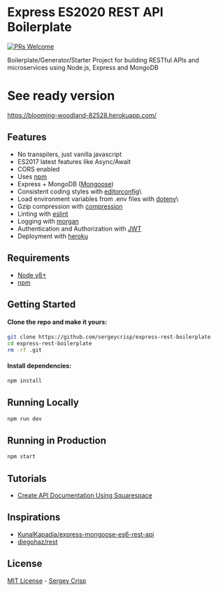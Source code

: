# Express ES2020 REST API Boilerplate
[![PRs Welcome](https://img.shields.io/badge/PRs-welcome-brightgreen.svg?style=flat-square)](http://makeapullrequest.com)

Boilerplate/Generator/Starter Project for building RESTful APIs and microservices using Node.js, Express and MongoDB


# See ready version
https://blooming-woodland-82528.herokuapp.com/

## Features

 - No transpilers, just vanilla javascript
 - ES2017 latest features like Async/Await
 - CORS enabled
 - Uses [npm](https://www.npmjs.com/)
 - Express + MongoDB ([Mongoose](http://mongoosejs.com/))
 - Consistent coding styles with [editorconfig](http://editorconfig.org)\
 - Load environment variables from .env files with [dotenv](https://github.com/rolodato/dotenv-safe)\
 - Gzip compression with [compression](https://github.com/expressjs/compression)
 - Linting with [eslint](http://eslint.org)
 - Logging with [morgan](https://github.com/expressjs/morgan)
 - Authentication and Authorization with [JWT](https://jwt.io/)
 - Deployment with [heroku](https://www.heroku.com/nodejs)

## Requirements

 - [Node v8+](https://nodejs.org/en/download/current/)
 - [npm](https://www.npmjs.com)

## Getting Started

#### Clone the repo and make it yours:

```bash
git clone https://github.com/sergeycrisp/express-rest-boilerplate
cd express-rest-boilerplate
rm -rf .git
```

#### Install dependencies:

```bash
npm install
```

## Running Locally

```bash
npm run dev
```

## Running in Production

```bash
npm start
```


## Tutorials
 - [Create API Documentation Using Squarespace](https://selfaware.blog/home/2018/6/23/api-documentation)

## Inspirations

 - [KunalKapadia/express-mongoose-es6-rest-api](https://github.com/KunalKapadia/express-mongoose-es6-rest-api)
 - [diegohaz/rest](https://github.com/diegohaz/rest)

## License

[MIT License](README.md) - [Sergey Crisp](https://github.com/sergeycrisp)

